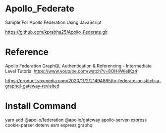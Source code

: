 # Apollo_Federate
Sample For Apollo Federation Using JavaScript

https://github.com/kprabha25/Apollo_Federate.git

# Reference
Apollo Federation GraphQL Authentication & Referencing - Intermediate Level Tutorial
https://www.youtube.com/watch?v=8OH4WieIKz4

https://product.voxmedia.com/2020/11/2/21494865/to-federate-or-stitch-a-graphql-gateway-revisited

# Install Command
yarn add @apollo/federation @apollo/gateway apollo-server-express cookie-parser dotenv esm express graphql

